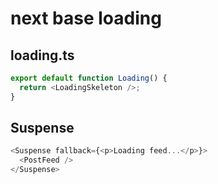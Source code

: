 # next base loading

## loading.ts

```ts
export default function Loading() {
  return <LoadingSkeleton />;
}
```

## Suspense

```ts
<Suspense fallback={<p>Loading feed...</p>}>
  <PostFeed />
</Suspense>
```
